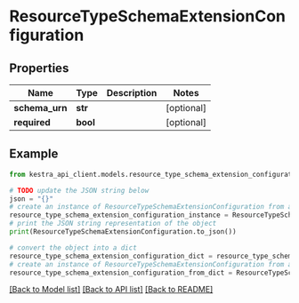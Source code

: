 # ResourceTypeSchemaExtensionConfiguration


## Properties

Name | Type | Description | Notes
------------ | ------------- | ------------- | -------------
**schema_urn** | **str** |  | [optional] 
**required** | **bool** |  | [optional] 

## Example

```python
from kestra_api_client.models.resource_type_schema_extension_configuration import ResourceTypeSchemaExtensionConfiguration

# TODO update the JSON string below
json = "{}"
# create an instance of ResourceTypeSchemaExtensionConfiguration from a JSON string
resource_type_schema_extension_configuration_instance = ResourceTypeSchemaExtensionConfiguration.from_json(json)
# print the JSON string representation of the object
print(ResourceTypeSchemaExtensionConfiguration.to_json())

# convert the object into a dict
resource_type_schema_extension_configuration_dict = resource_type_schema_extension_configuration_instance.to_dict()
# create an instance of ResourceTypeSchemaExtensionConfiguration from a dict
resource_type_schema_extension_configuration_from_dict = ResourceTypeSchemaExtensionConfiguration.from_dict(resource_type_schema_extension_configuration_dict)
```
[[Back to Model list]](../README.md#documentation-for-models) [[Back to API list]](../README.md#documentation-for-api-endpoints) [[Back to README]](../README.md)


